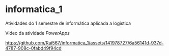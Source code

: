 # informatica_1
Atividades do 1 semestre de informática aplicada a logistica

Video da atividade _PowerApps_

https://github.com/Rai567/informatica_1/assets/141978727/6a56141d-937d-4787-908c-0fabd49f94cd
